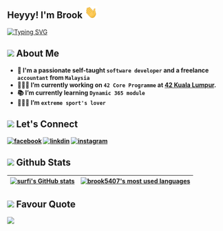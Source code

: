 ## Heyyy! I'm Brook  <img src="https://raw.githubusercontent.com/Surfi89/surfi89/main/img/Hi.gif" width="30px"></h1>

<a href="https://github.com/brook5407?tab=repositories" target="_blank" rel="noopener noreferrer"><img src="https://readme-typing-svg.demolab.com?font=Inknut+Antiqua&weight=800&size=29&duration=4000&pause=1000&color=48DD7F&background=FFFFFF00&vCenter=true&width=500&height=50&lines=Welcome+To+My+GitHub;I'm+cadet+from+42KL" alt="Typing SVG" /></a>

## <img src="https://user-images.githubusercontent.com/100013115/205416900-e5b6374e-6d24-4291-8ce9-3d567a108071.gif" width="30"> <b> About Me

- 📖 I'm a passionate self-taught `software developer` and a freelance `accountant` from `Malaysia`
- 👨🏻‍💻 I’m currently working on `42 Core Programme` at [42 Kuala Lumpur](https://42kl.edu.my).
- 📚 I’m currently learning `Dynamic 365 module`
- 🏄🏽‍♂️ I’m `extreme sport's lover`

## <img src="https://user-images.githubusercontent.com/75291303/148881839-962cd91a-4e09-4c00-9871-0ccdb71e4798.gif" width="40"> <b>Let's Connect<b>

<a href="https://www.facebook.com/Brook.CcY/" target="_blank" rel="noopener noreferrer"><img width="36" alt="facebook" src="https://user-images.githubusercontent.com/75291303/148883071-b7e23004-4280-48b5-9960-e7bc39a02762.png"></a>
<a href="https://www.linkedin.com/in/chunyong96/" target="_blank" rel="noopener noreferrer"><img width="36" alt="linkdin" src="https://user-images.githubusercontent.com/75291303/148882971-9c954f70-c48e-4485-92c6-b8722e200b7a.png"></a>
<a href="https://www.instagram.com/brook_ccy/?hl=en" target="_blank" rel="noopener noreferrer"><img width="36" alt="instagram" src="https://user-images.githubusercontent.com/75291303/148883067-58ccbf5d-71fc-43e6-af78-01e258a63fc7.png"></a>

## <img src="https://media.giphy.com/media/iY8CRBdQXODJSCERIr/giphy.gif" width="25"> <b>Github Stats</b>
  
| [![surfi's GitHub stats](https://github-readme-stats.vercel.app/api?username=brook5407&count_private=true&show_icons=true&hide=issues&hide_border=true&theme=prussian)](https://github.com/brook5407?tab=repositories) | [![brook5407's most used languages](https://github-readme-stats.vercel.app/api/top-langs/?username=brook5407&layout=compact&hide_border=true&theme=prussian)](https://github.com/brook5407?tab=repositories) |
|:-:|:-:|

## <img src="https://user-images.githubusercontent.com/100013115/205416911-c571ed65-53d2-4dd4-a0b9-7c92bfb8f409.gif" width="30"> Favour Quote
<a href="https://therickroll.com/" target="_blank" rel="noopener noreferrer"><img src="https://user-images.githubusercontent.com/100013115/205416635-2b273b12-0e06-4805-ab27-26b87f7f7640.jpg" /></a>
